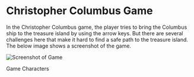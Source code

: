 # Christopher Columbus Game

In the Christopher Columbus game, the player tries to bring the Columbus ship to the treasure island by using the arrow keys. But there are several challenges here that make it hard to find a safe path to the treasure island. The below image shows a screenshot of the game.

![Screenshot of Game](https://user-images.githubusercontent.com/45066620/117268564-a9004400-ae6c-11eb-9996-0a9e01ea174a.jpg)

Game Characters


